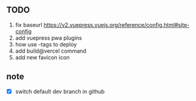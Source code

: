 ## TODO

1. fix baseurl
  https://v2.vuepress.vuejs.org/reference/config.html#site-config
2. add vuepress pwa plugins
3. how use -tags to deploy
4. add build@vercel command
5. add new favicon icon

## note

* [x] switch default dev branch in github
